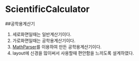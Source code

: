 # ScientificCalculator
##공학용계산기

[mXparserlink]: http://mathparser.org/ "Go mathparse"
1. 세로화면일때는 일반계산기이다.
2. 가로화면일때는 공학용계산기이다.
3. [MathParser][mXparserlink]를 이용하여 만든 공학용계산기이다.
5. layout에 신경을 많이써서 사용할때 편안함을 느끼도록 설계하였다.

